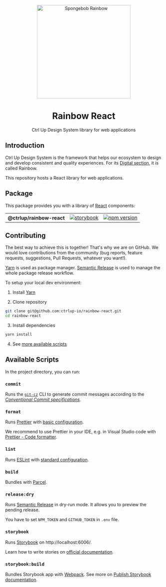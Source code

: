 <p align="center">
  <img
    width="300px"
    src="https://user-images.githubusercontent.com/26886259/151982539-29cabe30-663e-4d2d-8271-1139734c107f.jpg"
    alt="Spongebob Rainbow" />
</p>

<h1 align="center">Rainbow React</h1>

<p align="center">Ctrl Up Design System library for web applications</p>

## Introduction

Ctrl Up Design System is the framework that helps our ecosystem to design and develop consistent and quality experiences. For its [Digital section](https://www.figma.com/file/CL28EqRgZSExkBjDJnmkDV/Ctrl-Up---Site-V2?node-id=515%3A3205), it is called Rainbow.

This repository hosts a React library for web applications.

## Package

This package provides you with a library of [React](https://reactjs.org/) components:

<table>
  <tr>
    <th>@ctrlup/rainbow-react</th>
    <td><a target="_blank" href="https://rainbow-react.netlify.app/"><img src="https://img.shields.io/badge/storybook-react-61DAFB?style=flat&logo=storybook" alt="storybook" /></a></a></td>
    <td><a target="_blank" href="https://www.npmjs.com/@ctrlup/rainbow-react"><img src="https://img.shields.io/npm/v/@ctrlup/rainbow-react?style=flat&logo=npm" alt="npm version" /></a></td>
  </tr>
</table>

## Contributing

The best way to achieve this is together! That's why we are on GitHub. We would love contributions from the community (bug reports, feature requests, suggestions, Pull Requests, whatever you want!).

[Yarn](https://classic.yarnpkg.com/en/docs/cli/) is used as package manager. [Semantic Release](https://semantic-release.gitbook.io/semantic-release/) is used to manage the whole package release workflow.

To setup your local dev environment:

1. Install [Yarn](https://classic.yarnpkg.com/en/docs/install)

2. Clone repository

```sh
git clone git@github.com:ctrlup-io/rainbow-react.git
cd rainbow-react
```

3. Install dependencies

```sh
yarn install
```

4. See [more available scripts](README.md#scripts)

## Available Scripts

In the project directory, you can run:

### `commit`

Runs the [`git-cz`](https://github.com/streamich/git-cz) CLI to generate commit messages according to the [_Conventional Commit specifications_](https://www.conventionalcommits.org/en/v1.0.0/#specification).

### `format`

Runs [Prettier](https://prettier.io/) with [basic configuration](https://prettier.io/docs/en/configuration.html#basic-configuration).

We recommend to use Prettier in your IDE, e.g. in Visual Studio code with [Prettier - Code formatter](https://marketplace.visualstudio.com/items?itemName=esbenp.prettier-vscode).

### `lint`

Runs [ESLint](https://eslint.org/) with [standard configuration](https://standardjs.com/).

### `build`

Bundles with [Parcel](https://parceljs.org/features/cli/#parcel-build-%3Centries%3E).

### `release:dry`

Runs [Semantic Release](https://semantic-release.gitbook.io/semantic-release/) in dry-run mode. It allows you to preview the pending release.

You have to set `NPM_TOKEN` and `GITHUB_TOKEN` in `.env` file.

### `storybook`

Runs [Storybook](https://storybook.js.org/) on http://localhost:6006/.

Learn how to write stories on [official documentation](https://storybook.js.org/docs/react/writing-stories/introduction).

### `storybook:build`

Bundles Storybook app with [Webpack](https://webpack.js.org/).
See more on [Publish Storybook documentation](https://storybook.js.org/docs/react/sharing/publish-storybook).
